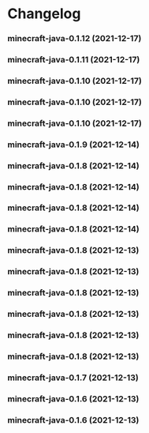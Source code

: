 # Changelog<br>


<a name="minecraft-java-0.1.12"></a>
### minecraft-java-0.1.12 (2021-12-17)



<a name="minecraft-java-0.1.11"></a>
### minecraft-java-0.1.11 (2021-12-17)



<a name="minecraft-java-0.1.10"></a>
### minecraft-java-0.1.10 (2021-12-17)



<a name="minecraft-java-0.1.10"></a>
### minecraft-java-0.1.10 (2021-12-17)



<a name="minecraft-java-0.1.10"></a>
### minecraft-java-0.1.10 (2021-12-17)



<a name="minecraft-java-0.1.9"></a>
### minecraft-java-0.1.9 (2021-12-14)



<a name="minecraft-java-0.1.8"></a>
### minecraft-java-0.1.8 (2021-12-14)



<a name="minecraft-java-0.1.8"></a>
### minecraft-java-0.1.8 (2021-12-14)



<a name="minecraft-java-0.1.8"></a>
### minecraft-java-0.1.8 (2021-12-14)



<a name="minecraft-java-0.1.8"></a>
### minecraft-java-0.1.8 (2021-12-14)



<a name="minecraft-java-0.1.8"></a>
### minecraft-java-0.1.8 (2021-12-13)



<a name="minecraft-java-0.1.8"></a>
### minecraft-java-0.1.8 (2021-12-13)



<a name="minecraft-java-0.1.8"></a>
### minecraft-java-0.1.8 (2021-12-13)



<a name="minecraft-java-0.1.8"></a>
### minecraft-java-0.1.8 (2021-12-13)



<a name="minecraft-java-0.1.8"></a>
### minecraft-java-0.1.8 (2021-12-13)



<a name="minecraft-java-0.1.8"></a>
### minecraft-java-0.1.8 (2021-12-13)



<a name="minecraft-java-0.1.7"></a>
### minecraft-java-0.1.7 (2021-12-13)



<a name="minecraft-java-0.1.6"></a>
### minecraft-java-0.1.6 (2021-12-13)



<a name="minecraft-java-0.1.6"></a>
### minecraft-java-0.1.6 (2021-12-13)



<a name="minecraft-java-0.1.5"></a>
